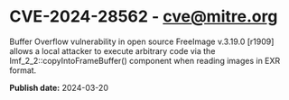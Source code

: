 # CVE-2024-28562 - cve@mitre.org

Buffer Overflow vulnerability in open source FreeImage v.3.19.0 [r1909] allows a local attacker to execute arbitrary code via the Imf_2_2::copyIntoFrameBuffer() component when reading images in EXR format.

**Publish date:** 2024-03-20
